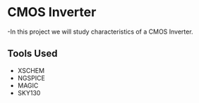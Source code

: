 # CMOS Inverter
-In this project we will study characteristics of a CMOS Inverter.

## Tools Used
- XSCHEM
- NGSPICE
- MAGIC
- SKY130
